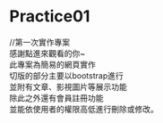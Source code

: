 # Practice01
//第一次實作專案</br>
感謝點進來觀看的你~</br>
此專案為簡易的網頁實作</br>
切版的部分主要以bootstrap進行</br>
並附有文章、影視圖片等展示功能</br>
除此之外還有會員註冊功能</br>
並能依使用者的權限高低進行刪除或修改。</br>
